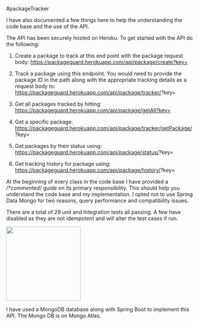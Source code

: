 #packageTracker

I have also documented a few things here to help the understanding the code base and the use of the API.

The API has been securely hosted on Heroku.
To get started with the API do the following:
1. Create a package to track at this end point with the package request body:
https://packageguard.herokuapp.com/api/package/create?key=<API-KEY>

2. Track a package using this endpoint. You would need to provide the package ID in the path along with the appropriate tracking details as a request body to:
https://packageguard.herokuapp.com/api/package/tracker/<PACKAGE-ID>?key=<API-KEY>

3. Get all packages tracked by hitting:
https://packageguard.herokuapp.com/api/package/getAll?key=<API-KEY>

4. Get a specific package:
https://packageguard.herokuapp.com/api/package/tracker/getPackage/<PACKAGE-ID>?key=<API-KEY>

5. Get packages by their status using:
https://packageguard.herokuapp.com/api/package/status/<STATUS>?key=<API-KEY> 

6. Get tracking history for package using:
https://packageguard.herokuapp.com/api/package/history/<PACKAGE-ID>?key=<API-KEY> 

At the beginning of every class in the code base I have provided a /**commented*/ guide on its primary responsibility. This should help you understand the code base and my implementation.
I opted not to use Spring Data Mongo for two reasons, query performance and compatibility issues.

There are a total of 29 unit and Integration tests all passing. A few have disabled as they are not idempotent and will alter the test cases if run.

<img src="tests.JPG" width="200">

I have used a MongoDB database along with Spring Boot to implement this API. The Mongo DB is on Mongo Atlas. 

